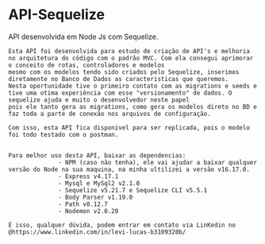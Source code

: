 # API-Sequelize
API desenvolvida em Node Js com Sequelize.

    Esta API foi desenvolvida para estudo de criação de API's e melhoria no arquitetura do código com o padrão MVC. Com ela consegui aprimorar o conceito de rotas, controladores e modelos
    mesmo com os modelos tendo sido criados pelo Sequelize, inserimos diretamente no Banco de Dados as caracteristicas que queremos.
    Nesta oportunidade tive o primeiro contato com as migrations e seeds e tive uma otima experiência com esse "versionamento" de dados. O sequelize ajuda e muito o desenvolvedor neste papel 
    pois ele tanto gera as migrations, como gera os modelos direto no BD e faz toda a parte de conexão nos arquivos de configuração.

    Com isso, esta API fica disponivel para ser replicada, pois o modelo foi todo testado com o postman.
    
    
    Para melhor uso desta API, baixar as dependencias:
                  - NPM (caso não tenha), ele vai ajudar a baixar qualquer versão do Node na sua maquina, na minha ultilizei a versão v16.17.0.
                  - Express v4.17.1
                  - Mysql e MySql2 v2.1.0
                  - Sequelize v5.21.7 e Sequelize CLI v5.5.1
                  - Body Parser v1.19.0
                  - Path v0.12.7
                  - Nodemon v2.0.20
                 
    É isso, qualquer dúvida, podem entrar em contato via LinKedin no @https://www.linkedin.com/in/levi-lucas-b3109320b/                      
    